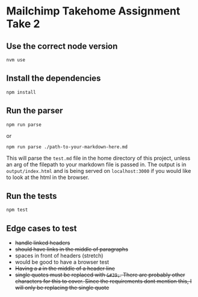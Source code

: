 # Mailchimp Takehome Assignment Take 2

## Use the correct node version

```
nvm use
```

## Install the dependencies

```
npm install
```

## Run the parser

```
npm run parse
```

or

```
npm run parse ./path-to-your-markdown-here.md
```

This will parse the `test.md` file in the home directory of this project, unless an arg of the filepath to your markdown file is passed in. The output is in `output/index.html` and is being served on `localhost:3000` if you would like to look at the html in the browser.

## Run the tests

```
npm test
```

## Edge cases to test

- ~~handle linked headers~~
- ~~should have links in the middle of paragraphs~~
- spaces in front of headers (stretch)
- would be good to have a browser test
- ~~Having a `#` in the middle of a header line~~
- ~~single quotes must be replaced with `&#39;`. There are probably other characters for this to cover. Since the requirements dont mention this, I will only be replacing the single quote~~
